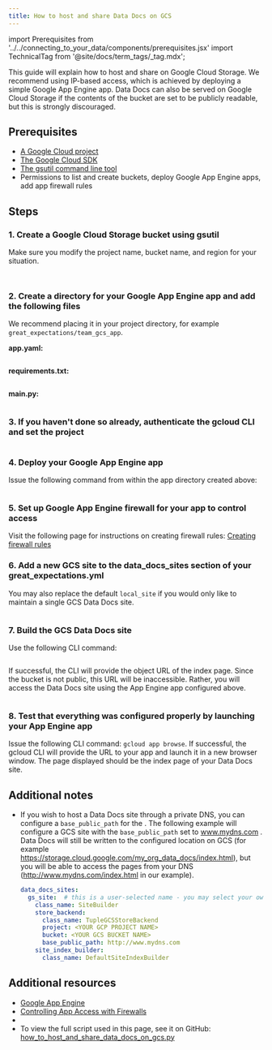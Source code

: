 ```yaml
---
title: How to host and share Data Docs on GCS
---
```

import Prerequisites from '../../connecting_to_your_data/components/prerequisites.jsx'
import TechnicalTag from '@site/docs/term_tags/_tag.mdx';

This guide will explain how to host and share <TechnicalTag relative="../../../" tag="data_docs" text="Data Docs" /> on Google Cloud Storage. We recommend using IP-based access, which is achieved by deploying a simple Google App Engine app. Data Docs can also be served on Google Cloud Storage if the contents of the bucket are set to be publicly readable, but this is strongly discouraged.

## Prerequisites

<Prerequisites>

- [A Google Cloud project](https://cloud.google.com/resource-manager/docs/creating-managing-projects)
- [The Google Cloud SDK](https://cloud.google.com/sdk/docs/quickstarts)
- [The gsutil command line tool](https://cloud.google.com/storage/docs/gsutil_install)
- Permissions to list and create buckets, deploy Google App Engine apps, add app firewall rules

</Prerequisites>

## Steps

### 1. Create a Google Cloud Storage bucket using gsutil

Make sure you modify the project name, bucket name, and region for your situation.

```bash name="tests/integration/docusaurus/setup/configuring_data_docs/how_to_host_and_share_data_docs_on_gcs.py create bucket command"
```

```bash name="tests/integration/docusaurus/setup/configuring_data_docs/how_to_host_and_share_data_docs_on_gcs.py create bucket output"
```

### 2. Create a directory for your Google App Engine app and add the following files

We recommend placing it in your project directory, for example ``great_expectations/team_gcs_app``.

**app.yaml:**

```yaml name="tests/integration/docusaurus/setup/configuring_data_docs/how_to_host_and_share_data_docs_on_gcs.py app yaml"
```

**requirements.txt:**

```yaml name="tests/integration/docusaurus/setup/configuring_data_docs/how_to_host_and_share_data_docs_on_gcs.py requirements.txt"
```

**main.py:**

```python name="tests/integration/docusaurus/setup/configuring_data_docs/how_to_host_and_share_data_docs_on_gcs.py imports"
```

### 3. If you haven't done so already, authenticate the gcloud CLI and set the project

```bash name="tests/integration/docusaurus/setup/configuring_data_docs/how_to_host_and_share_data_docs_on_gcs.py gcloud login and set project"
```

### 4. Deploy your Google App Engine app

Issue the following <TechnicalTag relative="../../../" tag="cli" text="CLI" /> command from within the app directory created above:

```bash name="tests/integration/docusaurus/setup/configuring_data_docs/how_to_host_and_share_data_docs_on_gcs.py gcloud app deploy"
```

### 5. Set up Google App Engine firewall for your app to control access

Visit the following page for instructions on creating firewall rules: [Creating firewall rules](https://cloud.google.com/appengine/docs/standard/python3/creating-firewalls)

### 6. Add a new GCS site to the data_docs_sites section of your great_expectations.yml

You may also replace the default ``local_site`` if you would only like to maintain a single GCS Data Docs site.

```yaml name="tests/integration/docusaurus/setup/configuring_data_docs/how_to_host_and_share_data_docs_on_gcs.py data docs sites yaml"
```

### 7. Build the GCS Data Docs site

Use the following CLI command: 

```bash name="tests/integration/docusaurus/setup/configuring_data_docs/how_to_host_and_share_data_docs_on_gcs.py build data docs command"
```

If successful, the CLI will provide the object URL of the index page. Since the bucket is not public, this URL will be inaccessible. Rather, you will access the Data Docs site using the App Engine app configured above.

```bash name="tests/integration/docusaurus/setup/configuring_data_docs/how_to_host_and_share_data_docs_on_gcs.py build data docs output"
```

### 8. Test that everything was configured properly by launching your App Engine app

Issue the following CLI command: ``gcloud app browse``. If successful, the gcloud CLI will provide the URL to your app and launch it in a new browser window. The page displayed should be the index page of your Data Docs site.


## Additional notes

- If you wish to host a Data Docs site through a private DNS, you can configure a ``base_public_path`` for the <TechnicalTag relative="../../../" tag="data_docs_store" text="Data Docs Store" />.  The following example will configure a GCS site with the ``base_public_path`` set to www.mydns.com .  Data Docs will still be written to the configured location on GCS (for example https://storage.cloud.google.com/my_org_data_docs/index.html), but you will be able to access the pages from your DNS (http://www.mydns.com/index.html in our example).

  ```yaml
  data_docs_sites:
    gs_site:  # this is a user-selected name - you may select your own
      class_name: SiteBuilder
      store_backend:
        class_name: TupleGCSStoreBackend
        project: <YOUR GCP PROJECT NAME>
        bucket: <YOUR GCS BUCKET NAME>
        base_public_path: http://www.mydns.com
      site_index_builder:
        class_name: DefaultSiteIndexBuilder
  ```

## Additional resources

- [Google App Engine](https://cloud.google.com/appengine/docs/standard/python3)
- [Controlling App Access with Firewalls](https://cloud.google.com/appengine/docs/standard/python3/creating-firewalls)
- <TechnicalTag tag="data_docs" text="Data Docs"/>
- To view the full script used in this page, see it on GitHub: [how_to_host_and_share_data_docs_on_gcs.py](https://github.com/great-expectations/great_expectations/tree/develop/tests/integration/docusaurus/setup/configuring_data_docs/how_to_host_and_share_data_docs_on_gcs.py)

